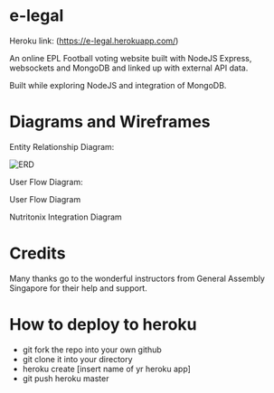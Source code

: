 # e-legal

Heroku link: (https://e-legal.herokuapp.com/)

An online EPL Football voting website built with NodeJS Express, websockets and MongoDB and linked up with external API data.

Built while exploring NodeJS and integration of MongoDB.

# Diagrams and Wireframes

Entity Relationship Diagram:

![ERD](https://github.com/alexwong23/e-legal/public/images/ERD.png)

User Flow Diagram:

User Flow Diagram

Nutritonix Integration Diagram

# Credits

Many thanks go to the wonderful instructors from General Assembly Singapore for their help and support.

# How to deploy to heroku
* git fork the repo into your own github
* git clone it into your directory
* heroku create [insert name of yr heroku app]
* git push heroku master
